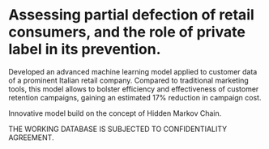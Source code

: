 # Assessing partial defection of retail consumers, and the role of private label in its prevention.
Developed an advanced machine learning model applied to customer data of a prominent Italian retail company. Compared to traditional marketing tools, this model allows to bolster efficiency and effectiveness of customer retention campaigns, gaining an estimated 17% reduction in campaign cost.

Innovative model build on the concept of Hidden Markov Chain.

THE WORKING DATABASE IS SUBJECTED TO CONFIDENTIALITY AGREEMENT.
